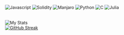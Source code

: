 ![Javascript](https://img.shields.io/badge/JavaScript-323330?style=for-the-badge&logo=javascript&logoColor=F7DF1E)
![Solidity](https://img.shields.io/badge/Solidity-e6e6e6?style=for-the-badge&logo=solidity&logoColor=black)
![Manjaro](https://img.shields.io/badge/Manjaro-35BF5C?style=for-the-badge&logo=Manjaro&logoColor=white)
![Python](https://img.shields.io/badge/Python-3776AB?style=for-the-badge&logo=python&logoColor=white)
![C](https://img.shields.io/badge/C-00599C?style=for-the-badge&logo=c&logoColor=white)
![Julia](https://img.shields.io/badge/-Julia-9558B2?style=for-the-badge&logo=julia&logoColor=white)<br><br><br>
![My Stats](https://github-readme-stats.vercel.app/api?username=egemenkus&show_icons=true)<br>
[![GitHub Streak](https://github-readme-streak-stats.herokuapp.com/?user=egemenkus)](https://git.io/streak-stats)
<br>
